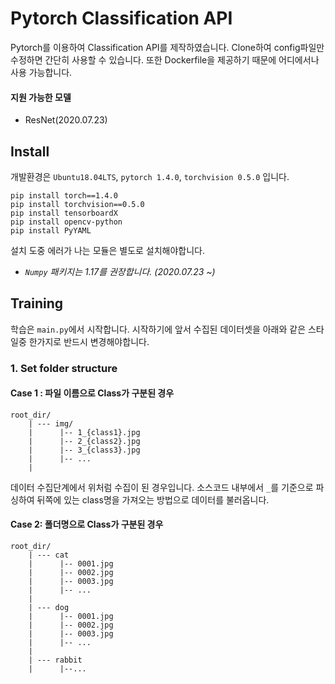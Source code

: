 # Pytorch Classification API

Pytorch를 이용하여 Classification API를 제작하였습니다. Clone하여 config파일만 수정하면 간단히 사용할 수 있습니다.
또한 Dockerfile을 제공하기 때문에 어디에서나 사용 가능합니다.

#### 지원 가능한 모델
- ResNet(2020.07.23)

## Install

개발환경은 `Ubuntu18.04LTS`, `pytorch 1.4.0`, `torchvision 0.5.0` 입니다.

```Shell
pip install torch==1.4.0
pip install torchvision==0.5.0
pip install tensorboardX
pip install opencv-python
pip install PyYAML
```

설치 도중 에러가 나는 모듈은 별도로 설치해야합니다.

- _`Numpy` 패키지는 1.17를 권장합니다. (2020.07.23 ~)_

## Training

학습은 `main.py`에서 시작합니다. 시작하기에 앞서 수집된 데이터셋을 아래와 같은 스타일중 한가지로 반드시 변경해야합니다.

### 1. Set folder structure

#### Case 1 : 파일 이름으로 Class가 구분된 경우

```
root_dir/
    | --- img/
    |      |-- 1_{class1}.jpg
    |      |-- 2_{class2}.jpg
    |      |-- 3_{class3}.jpg
    |      |-- ...
    |
```

데이터 수집단계에서 위처럼 수집이 된 경우입니다. 소스코드 내부에서 `_`를 기준으로 파싱하여 뒤쪽에 있는 class명을 가져오는 방법으로 데이터를 불러옵니다.

#### Case 2: 폴더명으로 Class가 구분된 경우

```
root_dir/
    | --- cat
    |      |-- 0001.jpg
    |      |-- 0002.jpg
    |      |-- 0003.jpg
    |      |-- ...
    |
    | --- dog
    |      |-- 0001.jpg
    |      |-- 0002.jpg
    |      |-- 0003.jpg
    |      |-- ...
    |
    | --- rabbit
    |      |--...
```
